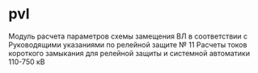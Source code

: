 # pvl
Модуль расчета параметров схемы замещения ВЛ в соответствии с Руководящими указаниями по релейной защите № 11 
Расчеты токов короткого замыкания для релейной защиты и системной автоматики 110-750 кВ
